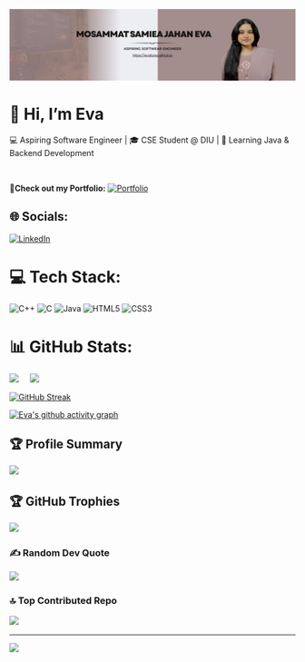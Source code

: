 ![Eva's Banner](./assets/banner.png)

# 👋 Hi, I’m Eva
💻 Aspiring Software Engineer | 🎓 CSE Student @ DIU | 🚀 Learning Java & Backend Development  

<br>

👤**Check out my Portfolio:** [![Portfolio](https://img.shields.io/badge/Portfolio-Evaliuna-blue?style=for-the-badge&logo=github)](https://evaliuna.github.io) 

## 🌐 Socials:
[![LinkedIn](https://img.shields.io/badge/LinkedIn-0077B5?style=for-the-badge&logo=linkedin&logoColor=white)](https://www.linkedin.com/in/samiea-jahan-eva-383678274/)


# 💻 Tech Stack:
![C++](https://img.shields.io/badge/c++-%2300599C.svg?style=for-the-badge&logo=c%2B%2B&logoColor=white) ![C](https://img.shields.io/badge/c-%2300599C.svg?style=for-the-badge&logo=c&logoColor=white) ![Java](https://img.shields.io/badge/java-%23ED8B00.svg?style=for-the-badge&logo=openjdk&logoColor=white) ![HTML5](https://img.shields.io/badge/html5-%23E34F26.svg?style=for-the-badge&logo=html5&logoColor=white) ![CSS3](https://img.shields.io/badge/css3-%231572B6.svg?style=for-the-badge&logo=css3&logoColor=white)
# 📊 GitHub Stats:

  <img src="https://github-readme-stats.vercel.app/api?username=Evaliuna&show_icons=true&theme=tokyonight&rank_icon=github" height="180"/>&nbsp;&nbsp;&nbsp;&nbsp;
  <img src="https://github-readme-stats.vercel.app/api/top-langs/?username=Evaliuna&layout=compact&theme=tokyonight" height="180"/>


[![GitHub Streak](https://github-readme-streak-stats-eight.vercel.app?user=Evaliuna&theme=tokyonight)](https://git.io/streak-stats)

[![Eva's github activity graph](https://github-readme-activity-graph.vercel.app/graph?username=Evaliuna&theme=tokyo-night&height180)](https://github.com/ashutosh00710/github-readme-activity-graph)




## 🏆 Profile Summary
[![](https://github-profile-summary-cards.vercel.app/api/cards/profile-details?username=Evaliuna&theme=tokyonight)](https://github.com/vn7n24fzkq/github-profile-summary-cards)



## 🏆 GitHub Trophies
![](https://github-profile-trophy.vercel.app/?username=Evaliuna&theme=radical&no-frame=false&no-bg=true&margin-w=4)

### ✍️ Random Dev Quote
![](https://quotes-github-readme.vercel.app/api?type=horizontal&theme=gruvbox)

### 🔝 Top Contributed Repo
![](https://github-contributor-stats.vercel.app/api?username=Evaliuna&limit=5&theme=neon&combine_all_yearly_contributions=true)

---
[![](https://visitcount.itsvg.in/api?id=Evaliuna&icon=4&color=0)](https://visitcount.itsvg.in)
